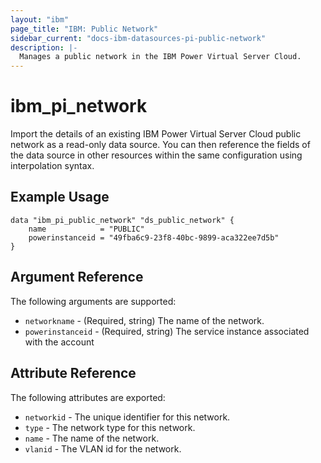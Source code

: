 ```yaml
---
layout: "ibm"
page_title: "IBM: Public Network"
sidebar_current: "docs-ibm-datasources-pi-public-network"
description: |-
  Manages a public network in the IBM Power Virtual Server Cloud.
---
```


# ibm\_pi_network

Import the details of an existing IBM Power Virtual Server Cloud public network as a read-only data source. You can then reference the fields of the data source in other resources within the same configuration using interpolation syntax.

## Example Usage

```hcl
data "ibm_pi_public_network" "ds_public_network" {
    name            = "PUBLIC"
    powerinstanceid = "49fba6c9-23f8-40bc-9899-aca322ee7d5b"
}
```

## Argument Reference

The following arguments are supported:

* `networkname` - (Required, string) The name of the network.
* `powerinstanceid` - (Required, string) The service instance associated with the account

## Attribute Reference

The following attributes are exported:

* `networkid` - The unique identifier for this network.
* `type` - The network type for this network.
* `name` - The name of the network.
* `vlanid` - The VLAN id for the network.
